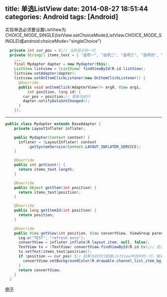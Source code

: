title: 单选ListView
date: 2014-08-27 18:51:44
categories: Android
tags: [Android]
---
<!--more-->
实现单选必须要设置ListView为CHOICE_MODE_SINGLE(listView.setChoiceMode(ListView.CHOICE_MODE_SINGLE)或android:choiceMode="singleChoice")
```java
  private int cur_pos = 0;// 当前显示的一行
  private String[] items_text = { "选项一", "选项二", "选项三", "选项四", "选项五" };
    ...
    final Mydapter dapter = new Mydapter(this);
    ListView listview = (ListView) findViewById(R.id.listView);
    listview.setAdapter(dapter);
    listview.setOnItemClickListener(new OnItemClickListener() {
      @Override
      public void onItemClick(AdapterView<?> arg0, View arg1,
          int position, long id) {
        cur_pos = position;// 更新当前行
        dapter.notifyDataSetChanged();
      }
    });
```
---
```java
public class Mydapter extends BaseAdapter {
    private LayoutInflater inflater;

    public Mydapter(Context context) {
      inflater = (LayoutInflater) context
          .getSystemService(Context.LAYOUT_INFLATER_SERVICE);
    }

    @Override
    public int getCount() {
      return items_text.length;
    }

    @Override
    public Object getItem(int position) {
      return items_text[position];
    }

    @Override
    public long getItemId(int position) {
      return position;
    }

    @Override
    public View getView(int position, View convertView, ViewGroup parent) {
      Log.e("TEST", "refresh once");
      convertView = inflater.inflate(R.layout.item, null, false);
      TextView tv = (TextView) convertView.findViewById(R.id.tv);// 显示文字
      tv.setText(items_text[position]);
      if (position == cur_pos) {// 如果当前的行就是ListView中选中的一行，就更改显示样式
        convertView.setBackgroundColor(R.drawable.channel_list_item_bg_selected);// 更改整行的背景色
      }
      return convertView;
    }
  }
```

[例子](https://github.com/zt1991616/SingleChoiceList/)